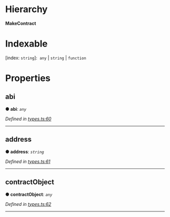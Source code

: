 

# Hierarchy

**MakeContract**

# Indexable

\[index: `string`\]:&nbsp; `any` &#124; `string` &#124; `function`

# Properties

<a id="abi"></a>

##  abi

**● abi**: *`any`*

*Defined in [types.ts:60](https://github.com/paritytech/js-libs/blob/865415f/packages/light.js/src/types.ts#L60)*

___
<a id="address"></a>

##  address

**● address**: *`string`*

*Defined in [types.ts:61](https://github.com/paritytech/js-libs/blob/865415f/packages/light.js/src/types.ts#L61)*

___
<a id="contractobject"></a>

##  contractObject

**● contractObject**: *`any`*

*Defined in [types.ts:62](https://github.com/paritytech/js-libs/blob/865415f/packages/light.js/src/types.ts#L62)*

___

